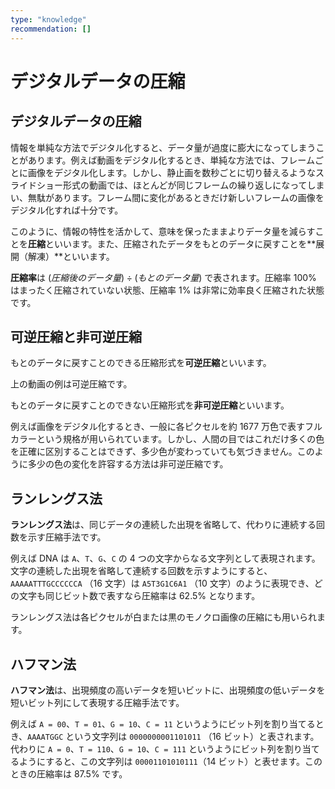 ```yaml
---
type: "knowledge"
recommendation: []
---
```


# デジタルデータの圧縮

## デジタルデータの圧縮

情報を単純な方法でデジタル化すると、データ量が過度に膨大になってしまうことがあります。例えば動画をデジタル化するとき、単純な方法では、フレームごとに画像をデジタル化します。しかし、静止画を数秒ごとに切り替えるようなスライドショー形式の動画では、ほとんどが同じフレームの繰り返しになってしまい、無駄があります。フレーム間に変化があるときだけ新しいフレームの画像をデジタル化すれば十分です。

このように、情報の特性を活かして、意味を保ったままよりデータ量を減らすことを**圧縮**といいます。また、圧縮されたデータをもとのデータに戻すことを**展開（解凍）**といいます。

**圧縮率**は $(圧縮後のデータ量) \div (もとのデータ量)$ で表されます。圧縮率 $100 \%$ はまったく圧縮されていない状態、圧縮率 $1 \%$ は非常に効率良く圧縮された状態です。

## 可逆圧縮と非可逆圧縮

もとのデータに戻すことのできる圧縮形式を**可逆圧縮**といいます。

上の動画の例は可逆圧縮です。

もとのデータに戻すことのできない圧縮形式を**非可逆圧縮**といいます。

例えば画像をデジタル化するとき、一般に各ピクセルを約 1677 万色で表すフルカラーという規格が用いられています。しかし、人間の目ではこれだけ多くの色を正確に区別することはできず、多少色が変わっていても気づきません。このように多少の色の変化を許容する方法は非可逆圧縮です。

## ランレングス法

**ランレングス法**は、同じデータの連続した出現を省略して、代わりに連続する回数を示す圧縮手法です。

例えば DNA は `A`、`T`、`G`、`C` の 4 つの文字からなる文字列として表現されます。文字の連続した出現を省略して連続する回数を示すようにすると、 `AAAAATTTGCCCCCCA` （16 文字）は `A5T3G1C6A1` （10 文字）のように表現でき、どの文字も同じビット数で表すなら圧縮率は $62.5 \%$ となります。

ランレングス法は各ピクセルが白または黒のモノクロ画像の圧縮にも用いられます。

## ハフマン法

**ハフマン法**は、出現頻度の高いデータを短いビットに、出現頻度の低いデータを短いビット列にして表現する圧縮手法です。

例えば `A = 00`、`T = 01`、`G = 10`、`C = 11` というようにビット列を割り当てるとき、`AAAATGGC` という文字列は `0000000001101011` （16 ビット）と表されます。代わりに `A = 0`、`T = 110`、`G = 10`、`C = 111` というようにビット列を割り当てるようにすると、この文字列は `00001101010111`（14 ビット）と表せます。このときの圧縮率は $87.5 \%$ です。
